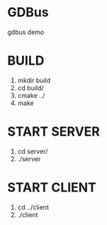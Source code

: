 # GDBus

gdbus demo 

# BUILD

1. mkdir build
2. cd build/
3. cmake ../
4. make

# START SERVER
1. cd server/
2. ./server

# START CLIENT
1. cd ../client
2. ./client 
